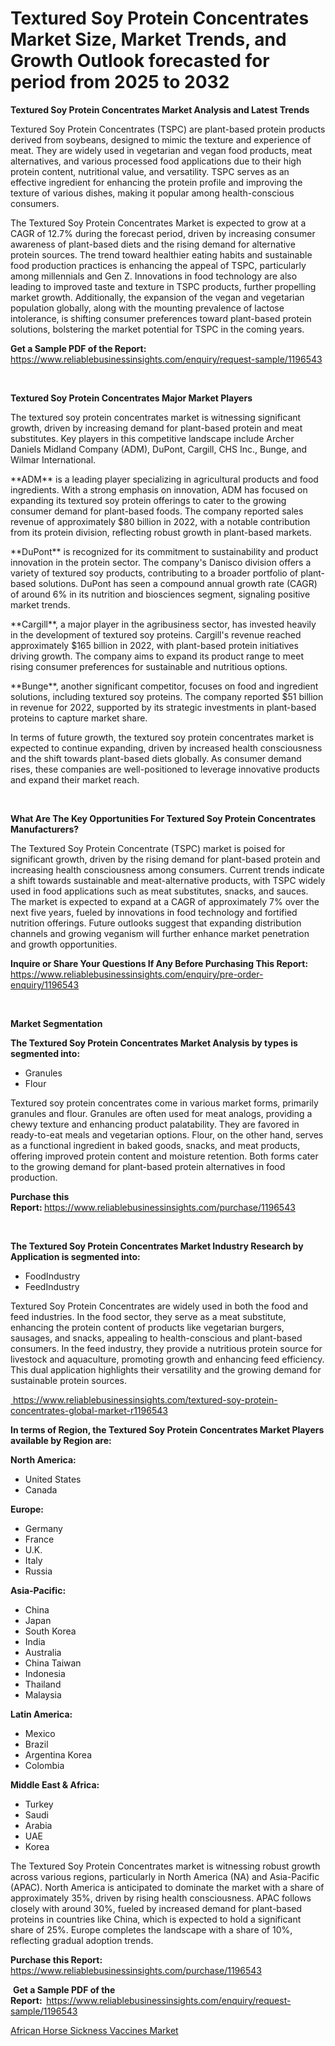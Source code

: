 <p><h1>Textured Soy Protein Concentrates Market Size, Market Trends, and Growth Outlook forecasted for period from 2025 to 2032</h1></p><p><strong>Textured Soy Protein Concentrates Market Analysis and Latest Trends</strong></p>
<p><p>Textured Soy Protein Concentrates (TSPC) are plant-based protein products derived from soybeans, designed to mimic the texture and experience of meat. They are widely used in vegetarian and vegan food products, meat alternatives, and various processed food applications due to their high protein content, nutritional value, and versatility. TSPC serves as an effective ingredient for enhancing the protein profile and improving the texture of various dishes, making it popular among health-conscious consumers.</p><p>The Textured Soy Protein Concentrates Market is expected to grow at a CAGR of 12.7% during the forecast period, driven by increasing consumer awareness of plant-based diets and the rising demand for alternative protein sources. The trend toward healthier eating habits and sustainable food production practices is enhancing the appeal of TSPC, particularly among millennials and Gen Z. Innovations in food technology are also leading to improved taste and texture in TSPC products, further propelling market growth. Additionally, the expansion of the vegan and vegetarian population globally, along with the mounting prevalence of lactose intolerance, is shifting consumer preferences toward plant-based protein solutions, bolstering the market potential for TSPC in the coming years.</p></p>
<p><strong>Get a Sample PDF of the Report:&nbsp;</strong> <a href="https://www.reliablebusinessinsights.com/enquiry/request-sample/1196543?utm_campaign=3000&utm_medium=2&utm_source=Github&utm_content=ia&utm_term=24032025&utm_id=textured-soy-protein-concentrates">https://www.reliablebusinessinsights.com/enquiry/request-sample/1196543</a></p>
<p>&nbsp;</p>
<p><strong>Textured Soy Protein Concentrates Major Market Players</strong></p>
<p><p>The textured soy protein concentrates market is witnessing significant growth, driven by increasing demand for plant-based protein and meat substitutes. Key players in this competitive landscape include Archer Daniels Midland Company (ADM), DuPont, Cargill, CHS Inc., Bunge, and Wilmar International.</p><p>**ADM** is a leading player specializing in agricultural products and food ingredients. With a strong emphasis on innovation, ADM has focused on expanding its textured soy protein offerings to cater to the growing consumer demand for plant-based foods. The company reported sales revenue of approximately $80 billion in 2022, with a notable contribution from its protein division, reflecting robust growth in plant-based markets.</p><p>**DuPont** is recognized for its commitment to sustainability and product innovation in the protein sector. The company's Danisco division offers a variety of textured soy products, contributing to a broader portfolio of plant-based solutions. DuPont has seen a compound annual growth rate (CAGR) of around 6% in its nutrition and biosciences segment, signaling positive market trends.</p><p>**Cargill**, a major player in the agribusiness sector, has invested heavily in the development of textured soy proteins. Cargill's revenue reached approximately $165 billion in 2022, with plant-based protein initiatives driving growth. The company aims to expand its product range to meet rising consumer preferences for sustainable and nutritious options.</p><p>**Bunge**, another significant competitor, focuses on food and ingredient solutions, including textured soy proteins. The company reported $51 billion in revenue for 2022, supported by its strategic investments in plant-based proteins to capture market share.</p><p>In terms of future growth, the textured soy protein concentrates market is expected to continue expanding, driven by increased health consciousness and the shift towards plant-based diets globally. As consumer demand rises, these companies are well-positioned to leverage innovative products and expand their market reach.</p></p>
<p>&nbsp;</p>
<p><strong>What Are The Key Opportunities For Textured Soy Protein Concentrates Manufacturers?</strong></p>
<p><p>The Textured Soy Protein Concentrate (TSPC) market is poised for significant growth, driven by the rising demand for plant-based protein and increasing health consciousness among consumers. Current trends indicate a shift towards sustainable and meat-alternative products, with TSPC widely used in food applications such as meat substitutes, snacks, and sauces. The market is expected to expand at a CAGR of approximately 7% over the next five years, fueled by innovations in food technology and fortified nutrition offerings. Future outlooks suggest that expanding distribution channels and growing veganism will further enhance market penetration and growth opportunities.</p></p>
<p><strong>Inquire or Share Your Questions If Any Before Purchasing This Report:</strong> <a href="https://www.reliablebusinessinsights.com/enquiry/pre-order-enquiry/1196543?utm_campaign=3000&utm_medium=2&utm_source=Github&utm_content=ia&utm_term=24032025&utm_id=textured-soy-protein-concentrates">https://www.reliablebusinessinsights.com/enquiry/pre-order-enquiry/1196543</a></p>
<p>&nbsp;</p>
<p><strong>Market Segmentation</strong></p>
<p><strong>The Textured Soy Protein Concentrates Market Analysis by types is segmented into:</strong></p>
<p><ul><li>Granules</li><li>Flour</li></ul></p>
<p><p>Textured soy protein concentrates come in various market forms, primarily granules and flour. Granules are often used for meat analogs, providing a chewy texture and enhancing product palatability. They are favored in ready-to-eat meals and vegetarian options. Flour, on the other hand, serves as a functional ingredient in baked goods, snacks, and meat products, offering improved protein content and moisture retention. Both forms cater to the growing demand for plant-based protein alternatives in food production.</p></p>
<p><strong>Purchase this Report:&nbsp;</strong><a href="https://www.reliablebusinessinsights.com/purchase/1196543?utm_campaign=3000&utm_medium=2&utm_source=Github&utm_content=ia&utm_term=24032025&utm_id=textured-soy-protein-concentrates">https://www.reliablebusinessinsights.com/purchase/1196543</a></p>
<p>&nbsp;</p>
<p><strong>The Textured Soy Protein Concentrates Market Industry Research by Application is segmented into:</strong></p>
<p><ul><li>FoodIndustry</li><li>FeedIndustry</li></ul></p>
<p><p>Textured Soy Protein Concentrates are widely used in both the food and feed industries. In the food sector, they serve as a meat substitute, enhancing the protein content of products like vegetarian burgers, sausages, and snacks, appealing to health-conscious and plant-based consumers. In the feed industry, they provide a nutritious protein source for livestock and aquaculture, promoting growth and enhancing feed efficiency. This dual application highlights their versatility and the growing demand for sustainable protein sources.</p></p>
<p><a href="https://www.reliablebusinessinsights.com/textured-soy-protein-concentrates-global-market-r1196543?utm_campaign=3000&utm_medium=2&utm_source=Github&utm_content=ia&utm_term=24032025&utm_id=textured-soy-protein-concentrates">&nbsp;https://www.reliablebusinessinsights.com/textured-soy-protein-concentrates-global-market-r1196543</a></p>
<p><strong>In terms of Region, the Textured Soy Protein Concentrates Market Players available by Region are:</strong></p>
<p>
    <p> <strong> North America: </strong>
        <ul>
            <li>United States</li>
            <li>Canada</li>
        </ul>
        </p> 
    <p> <strong> Europe: </strong>
        <ul>
            <li>Germany</li>
            <li>France</li>
            <li>U.K.</li>
            <li>Italy</li>
            <li>Russia</li>
        </ul>
        </p> 
    <p> <strong> Asia-Pacific: </strong>
        <ul>
            <li>China</li>
            <li>Japan</li>
            <li>South Korea</li>
            <li>India</li>
            <li>Australia</li>
            <li>China Taiwan</li>
            <li>Indonesia</li>
            <li>Thailand</li>
            <li>Malaysia</li>
        </ul>
        </p> 
    <p> <strong> Latin America: </strong>
        <ul>
            <li>Mexico</li>
            <li>Brazil</li>
            <li>Argentina Korea</li>
            <li>Colombia</li>
        </ul>
        </p> 
    <p> <strong> Middle East & Africa: </strong>
        <ul>
            <li>Turkey</li>
            <li>Saudi</li>
            <li>Arabia</li>
            <li>UAE</li>
            <li>Korea</li>
        </ul>
    </p>
    </p>
<p><p>The Textured Soy Protein Concentrates market is witnessing robust growth across various regions, particularly in North America (NA) and Asia-Pacific (APAC). North America is anticipated to dominate the market with a share of approximately 35%, driven by rising health consciousness. APAC follows closely with around 30%, fueled by increased demand for plant-based proteins in countries like China, which is expected to hold a significant share of 25%. Europe completes the landscape with a share of 10%, reflecting gradual adoption trends.</p></p>
<p><strong>Purchase this Report: </strong><a href="https://www.reliablebusinessinsights.com/purchase/1196543?utm_campaign=3000&utm_medium=2&utm_source=Github&utm_content=ia&utm_term=24032025&utm_id=textured-soy-protein-concentrates">https://www.reliablebusinessinsights.com/purchase/1196543</a></p>
<p>&nbsp;<strong>Get a Sample PDF of the Report:&nbsp;&nbsp;</strong><a href="https://www.reliablebusinessinsights.com/enquiry/request-sample/1196543?utm_campaign=3000&utm_medium=2&utm_source=Github&utm_content=ia&utm_term=24032025&utm_id=textured-soy-protein-concentrates">https://www.reliablebusinessinsights.com/enquiry/request-sample/1196543</a></p>
<p><strong></strong></p>
<p><p><a href="https://github.com/momossidram/Market-Research-Report-List-1/blob/main/african-horse-sickness-vaccines-market.md?utm_campaign=3000&utm_medium=2&utm_source=Github&utm_content=ia&utm_term=24032025&utm_id=textured-soy-protein-concentrates">African Horse Sickness Vaccines Market</a></p></p>